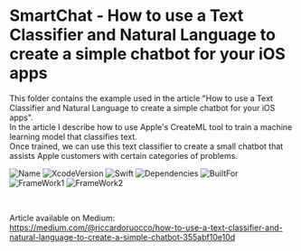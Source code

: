 # SmartChat - How to use a Text Classifier and Natural Language to create a simple chatbot for your iOS apps

This folder contains the example used in the article "How to use a Text Classifier and Natural Language to create a simple chatbot for your iOS apps".<br />
In the article I describe how to use Apple's CreateML tool to train a machine learning model that classifies text. <br />
Once trained, we can use this text classifier to create a small chatbot that assists Apple customers with certain categories of problems. <br />


![Name](https://badgen.net/badge/RiccardoFrancescoRuocco/WorkingTogetherIsEasy/green?icon=github)
![XcodeVersion](https://badgen.net/badge/XcodeVersion/13.0/green/?icon=apple)
![Swift](https://badgen.net/badge/SwiftVersion/5.5/red/?icon=apple)
![Dependencies](https://badgen.net/badge/dependencies/none/green?)
![BuiltFor](https://badgen.net/badge/BuiltFor/iOS15.0/green?)
![FrameWork1](https://badgen.net/badge/FrameworkUsed/SwiftUI/red/?icon=apple)
![FrameWork2](https://badgen.net/badge/FrameworkUsed/UIKit/red/?icon=apple)

<br />

Article available on Medium: <br />
https://medium.com/@riccardoruocco/how-to-use-a-text-classifier-and-natural-language-to-create-a-simple-chatbot-355abf10e10d
